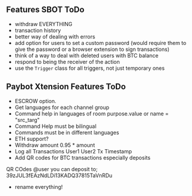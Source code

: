 
Features SBOT ToDo
-------------
 - withdraw EVERYTHING
 - transaction history
 - better way of dealing with errors
 - add option for users to set a custom password (would require them to give the password or a browser extension to sign transactions)
 - think of a way to deal with deleted users with BTC balance
 - respond to being the receiver of the action
 - use the `Trigger` class for all triggers, not just temporary ones


Paybot Xtension Features ToDo
------------------------------
 - ESCROW option.
 - Get languages for each channel group
 - Command help in languages of room purpose.value or name = "src_targ"
 - Command Help must be bilingual
 - Commands must be in different languages
 - ETH support?
 - Withdraw amount 0.95 * amount 
 - Log all Transactions User1 User2 Tx Timestamp 
-  Add QR codes for BTC transactions especially deposits 


QR COdes
@user  you can deposit to; 39zJUL3fEAzNdLDi13KADQ37815TaVnRDu


- rename everything!